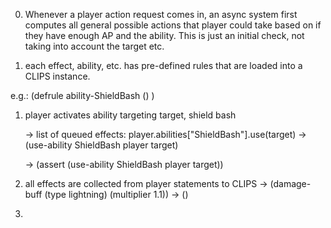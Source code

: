 0) Whenever a player action request comes in, an async system first computes all general
	possible actions that player could take based on if they have enough AP and the ability.
	This is just an initial check, not taking into account the target etc.


0) each effect, ability, etc. has pre-defined rules that are loaded into a CLIPS instance.

e.g.:
(defrule ability-ShieldBash
	()
)




1) player activates ability targeting target, shield bash

	-> list of queued effects: player.abilities["ShieldBash"].use(target)
	-> (use-ability ShieldBash player target)

	-> (assert (use-ability ShieldBash player target))

2) all effects are collected from player statements to CLIPS
	-> (damage-buff (type lightning) (multiplier 1.1))
	-> ()

3) 